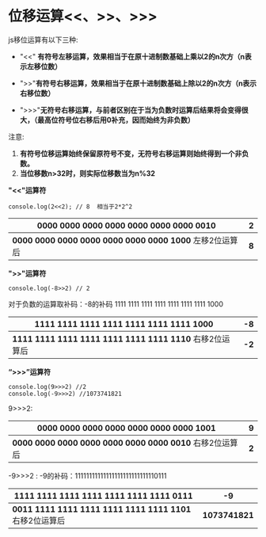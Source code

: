 # 位移运算<<、>>、>>>

js移位运算有以下三种:

- "<<" **有符号左移运算，效果相当于在原十进制数基础上乘以2的n次方（n表示左移位数）**

- ">>"**有符号右移运算，效果相当于在原十进制数基础上除以2的n次方（n表示右移位数）**
- ">>>"**无符号右移运算，与前者区别在于当为负数时运算后结果将会变得很大，（最高位符号位右移后用0补充，因而始终为非负数）**

注意:

1.  **有符号位移运算始终保留原符号不变，无符号右移运算则始终得到一个非负数。**
2. **当位移数n>32时，则实际位移数当为n%32**

**"<<"运算符**

```
console.log(2<<2); // 8  相当于2*2^2
```

| **0000 0000 0000 0000 0000 0000 0000 0010**                  | **2** |
| ------------------------------------------------------------ | ----- |
| **0000 0000 0000 0000 0000 0000 0000 1000**        左移2位运算后 | **8** |

**">>"运算符**

```
console.log(-8>>2) // 2
```

 对于负数的运算取补码：-8的补码 1111 1111 1111 1111 1111 1111 1111 1000

| 1111 1111 1111 1111 1111 1111 1111 1000                      |   -8   |
| ------------------------------------------------------------ | :----: |
| **1111 1111 1111 1111 1111 1111 1111 1110**        右移2位运算后 | **-2** |

**“>>>”运算符**

```
console.log(9>>>2) //2
console.log(-9>>>2) //1073741821
```

9>>>2:

| 0000 0000 0000 0000 0000 0000 0000 1001                      |   9   |
| ------------------------------------------------------------ | :---: |
| **0000 0000 0000 0000 0000 0000 0000 0010**        右移2位运算后 | **2** |

-9>>>2 : -9的补码：11111111111111111111111111110111

| 1111 1111 1111 1111 1111 1111 1111 0111                      |       -9       |
| ------------------------------------------------------------ | :------------: |
| **0011 1111 1111 1111 1111 1111 1111 1101**        右移2位运算后 | **1073741821** |